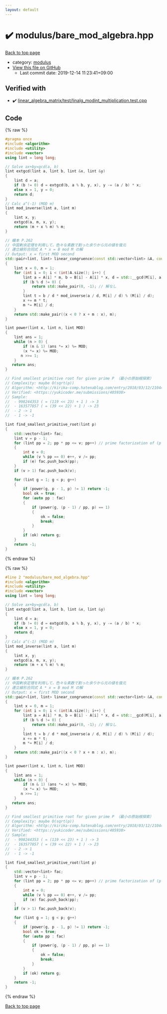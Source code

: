 ```yaml
---
layout: default
---
```


<!-- mathjax config similar to math.stackexchange -->
<script type="text/javascript" async
  src="https://cdnjs.cloudflare.com/ajax/libs/mathjax/2.7.5/MathJax.js?config=TeX-MML-AM_CHTML">
</script>
<script type="text/x-mathjax-config">
  MathJax.Hub.Config({
    TeX: { equationNumbers: { autoNumber: "AMS" }},
    tex2jax: {
      inlineMath: [ ['$','$'] ],
      processEscapes: true
    },
    "HTML-CSS": { matchFontHeight: false },
    displayAlign: "left",
    displayIndent: "2em"
  });
</script>

<script type="text/javascript" src="https://cdnjs.cloudflare.com/ajax/libs/jquery/3.4.1/jquery.min.js"></script>
<script src="https://cdn.jsdelivr.net/npm/jquery-balloon-js@1.1.2/jquery.balloon.min.js" integrity="sha256-ZEYs9VrgAeNuPvs15E39OsyOJaIkXEEt10fzxJ20+2I=" crossorigin="anonymous"></script>
<script type="text/javascript" src="../../assets/js/copy-button.js"></script>
<link rel="stylesheet" href="../../assets/css/copy-button.css" />


# :heavy_check_mark: modulus/bare_mod_algebra.hpp

<a href="../../index.html">Back to top page</a>

* category: <a href="../../index.html#06efba23b1f3a9b846a25c6b49f30348">modulus</a>
* <a href="{{ site.github.repository_url }}/blob/master/modulus/bare_mod_algebra.hpp">View this file on GitHub</a>
    - Last commit date: 2019-12-14 11:23:41+09:00




## Verified with

* :heavy_check_mark: <a href="../../verify/linear_algebra_matrix/test/linalg_modint_multiplication.test.cpp.html">linear_algebra_matrix/test/linalg_modint_multiplication.test.cpp</a>


## Code

<a id="unbundled"></a>
{% raw %}
```cpp
#pragma once
#include <algorithm>
#include <utility>
#include <vector>
using lint = long long;

// Solve ax+by=gcd(a, b)
lint extgcd(lint a, lint b, lint &x, lint &y)
{
    lint d = a;
    if (b != 0) d = extgcd(b, a % b, y, x), y -= (a / b) * x;
    else x = 1, y = 0;
    return d;
}
// Calc a^(-1) (MOD m)
lint mod_inverse(lint a, lint m)
{
    lint x, y;
    extgcd(a, m, x, y);
    return (m + x % m) % m;
}

// 蟻本 P.262
// 中国剰余定理を利用して，色々な素数で割った余りから元の値を復元
// 連立線形合同式 A * x = B mod M の解
// Output: x = first MOD second
std::pair<lint, lint> linear_congruence(const std::vector<lint> &A, const std::vector<lint> &B, const std::vector<lint> &M)
{
    lint x = 0, m = 1;
    for (int i = 0; i < (int)A.size(); i++) {
        lint a = A[i] * m, b = B[i] - A[i] * x, d = std::__gcd(M[i], a);
        if (b % d != 0) {
            return std::make_pair(0, -1); // 解なし
        }
        lint t = b / d * mod_inverse(a / d, M[i] / d) % (M[i] / d);
        x += m * t;
        m *= M[i] / d;
    }
    return std::make_pair((x < 0 ? x + m : x), m);
}

lint power(lint x, lint n, lint MOD)
{
    lint ans = 1;
    while (n > 0) {
        if (n & 1) (ans *= x) %= MOD;
        (x *= x) %= MOD;
       n >>= 1;
    }
   return ans;
}

// Find smallest primitive root for given prime P （最小の原始根探索）
// Complexity: maybe O(sqrt(p))
// Algorithm: <http://kirika-comp.hatenablog.com/entry/2018/03/12/210446>
// Verified: <https://yukicoder.me/submissions/405938>
// Sample:
//  - 998244353 ( = (119 << 23) + 1 ) -> 3
//  - 163577857 ( = (39 << 22) + 1 ) -> 23
//  - 2 -> 1
//  - 1 -> -1

lint find_smallest_primitive_root(lint p)
{
    std::vector<lint> fac;
    lint v = p - 1;
    for (lint pp = 2; pp * pp <= v; pp++) // prime factorization of (p - 1)
    {
        int e = 0;
        while (v % pp == 0) e++, v /= pp;
        if (e) fac.push_back(pp);
    }
    if (v > 1) fac.push_back(v);

    for (lint g = 1; g < p; g++)
    {
        if (power(g, p - 1, p) != 1) return -1;
        bool ok = true;
        for (auto pp : fac)
        {
            if (power(g, (p - 1) / pp, p) == 1)
            {
                ok = false;
                break;
            }
        }
        if (ok) return g;
    }
    return -1;
}

```
{% endraw %}

<a id="bundled"></a>
{% raw %}
```cpp
#line 2 "modulus/bare_mod_algebra.hpp"
#include <algorithm>
#include <utility>
#include <vector>
using lint = long long;

// Solve ax+by=gcd(a, b)
lint extgcd(lint a, lint b, lint &x, lint &y)
{
    lint d = a;
    if (b != 0) d = extgcd(b, a % b, y, x), y -= (a / b) * x;
    else x = 1, y = 0;
    return d;
}
// Calc a^(-1) (MOD m)
lint mod_inverse(lint a, lint m)
{
    lint x, y;
    extgcd(a, m, x, y);
    return (m + x % m) % m;
}

// 蟻本 P.262
// 中国剰余定理を利用して，色々な素数で割った余りから元の値を復元
// 連立線形合同式 A * x = B mod M の解
// Output: x = first MOD second
std::pair<lint, lint> linear_congruence(const std::vector<lint> &A, const std::vector<lint> &B, const std::vector<lint> &M)
{
    lint x = 0, m = 1;
    for (int i = 0; i < (int)A.size(); i++) {
        lint a = A[i] * m, b = B[i] - A[i] * x, d = std::__gcd(M[i], a);
        if (b % d != 0) {
            return std::make_pair(0, -1); // 解なし
        }
        lint t = b / d * mod_inverse(a / d, M[i] / d) % (M[i] / d);
        x += m * t;
        m *= M[i] / d;
    }
    return std::make_pair((x < 0 ? x + m : x), m);
}

lint power(lint x, lint n, lint MOD)
{
    lint ans = 1;
    while (n > 0) {
        if (n & 1) (ans *= x) %= MOD;
        (x *= x) %= MOD;
       n >>= 1;
    }
   return ans;
}

// Find smallest primitive root for given prime P （最小の原始根探索）
// Complexity: maybe O(sqrt(p))
// Algorithm: <http://kirika-comp.hatenablog.com/entry/2018/03/12/210446>
// Verified: <https://yukicoder.me/submissions/405938>
// Sample:
//  - 998244353 ( = (119 << 23) + 1 ) -> 3
//  - 163577857 ( = (39 << 22) + 1 ) -> 23
//  - 2 -> 1
//  - 1 -> -1

lint find_smallest_primitive_root(lint p)
{
    std::vector<lint> fac;
    lint v = p - 1;
    for (lint pp = 2; pp * pp <= v; pp++) // prime factorization of (p - 1)
    {
        int e = 0;
        while (v % pp == 0) e++, v /= pp;
        if (e) fac.push_back(pp);
    }
    if (v > 1) fac.push_back(v);

    for (lint g = 1; g < p; g++)
    {
        if (power(g, p - 1, p) != 1) return -1;
        bool ok = true;
        for (auto pp : fac)
        {
            if (power(g, (p - 1) / pp, p) == 1)
            {
                ok = false;
                break;
            }
        }
        if (ok) return g;
    }
    return -1;
}

```
{% endraw %}

<a href="../../index.html">Back to top page</a>

